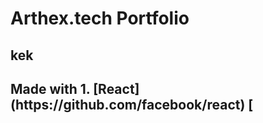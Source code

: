 <h1> Arthex.tech Portfolio 


<h2> kek

<h2> Made with 
1. [React](https://github.com/facebook/react)
   [